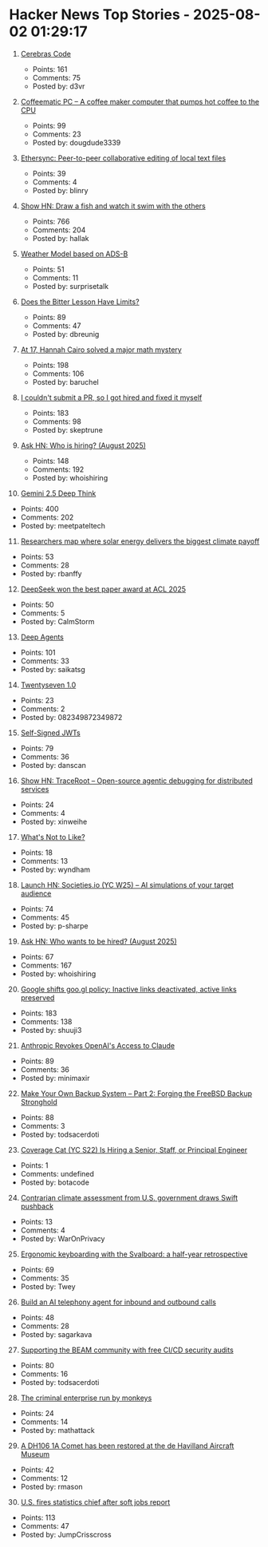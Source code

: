 # Hacker News Top Stories - 2025-08-02 01:29:17

1. [Cerebras Code](https://www.cerebras.ai/blog/introducing-cerebras-code)
   - Points: 161
   - Comments: 75
   - Posted by: d3vr

2. [Coffeematic PC – A coffee maker computer that pumps hot coffee to the CPU](https://www.dougmacdowell.com/coffeematic-pc.html)
   - Points: 99
   - Comments: 23
   - Posted by: dougdude3339

3. [Ethersync: Peer-to-peer collaborative editing of local text files](https://github.com/ethersync/ethersync)
   - Points: 39
   - Comments: 4
   - Posted by: blinry

4. [Show HN: Draw a fish and watch it swim with the others](https://drawafish.com)
   - Points: 766
   - Comments: 204
   - Posted by: hallak

5. [Weather Model based on ADS-B](https://obrhubr.org/adsb-weather-model)
   - Points: 51
   - Comments: 11
   - Posted by: surprisetalk

6. [Does the Bitter Lesson Have Limits?](https://www.dbreunig.com/2025/08/01/does-the-bitter-lesson-have-limits.html)
   - Points: 89
   - Comments: 47
   - Posted by: dbreunig

7. [At 17, Hannah Cairo solved a major math mystery](https://www.quantamagazine.org/at-17-hannah-cairo-solved-a-major-math-mystery-20250801/)
   - Points: 198
   - Comments: 106
   - Posted by: baruchel

8. [I couldn't submit a PR, so I got hired and fixed it myself](https://www.skeptrune.com/posts/doing-the-little-things/)
   - Points: 183
   - Comments: 98
   - Posted by: skeptrune

9. [Ask HN: Who is hiring? (August 2025)](undefined)
   - Points: 148
   - Comments: 192
   - Posted by: whoishiring

10. [Gemini 2.5 Deep Think](https://blog.google/products/gemini/gemini-2-5-deep-think/)
   - Points: 400
   - Comments: 202
   - Posted by: meetpateltech

11. [Researchers map where solar energy delivers the biggest climate payoff](https://www.rutgers.edu/news/researchers-map-where-solar-energy-delivers-biggest-climate-payoff)
   - Points: 53
   - Comments: 28
   - Posted by: rbanffy

12. [DeepSeek won the best paper award at ACL 2025](https://arxiv.org/abs/2502.11089)
   - Points: 50
   - Comments: 5
   - Posted by: CalmStorm

13. [Deep Agents](https://blog.langchain.com/deep-agents/)
   - Points: 101
   - Comments: 33
   - Posted by: saikatsg

14. [Twentyseven 1.0](https://blog.poisson.chat/posts/2025-08-01-twentyseven.html)
   - Points: 23
   - Comments: 2
   - Posted by: 082349872349872

15. [Self-Signed JWTs](https://www.selfref.com/self-signed-jwts)
   - Points: 79
   - Comments: 36
   - Posted by: danscan

16. [Show HN: TraceRoot – Open-source agentic debugging for distributed services](https://github.com/traceroot-ai/traceroot)
   - Points: 24
   - Comments: 4
   - Posted by: xinweihe

17. [What's Not to Like?](https://theamericanscholar.org/whats-not-to-like/)
   - Points: 18
   - Comments: 13
   - Posted by: wyndham

18. [Launch HN: Societies.io (YC W25) – AI simulations of your target audience](undefined)
   - Points: 74
   - Comments: 45
   - Posted by: p-sharpe

19. [Ask HN: Who wants to be hired? (August 2025)](undefined)
   - Points: 67
   - Comments: 167
   - Posted by: whoishiring

20. [Google shifts goo.gl policy: Inactive links deactivated, active links preserved](https://blog.google/technology/developers/googl-link-shortening-update/)
   - Points: 183
   - Comments: 138
   - Posted by: shuuji3

21. [Anthropic Revokes OpenAI's Access to Claude](https://www.wired.com/story/anthropic-revokes-openais-access-to-claude/)
   - Points: 89
   - Comments: 36
   - Posted by: minimaxir

22. [Make Your Own Backup System – Part 2: Forging the FreeBSD Backup Stronghold](https://it-notes.dragas.net/2025/07/29/make-your-own-backup-system-part-2-forging-the-freebsd-backup-stronghold/)
   - Points: 88
   - Comments: 3
   - Posted by: todsacerdoti

23. [Coverage Cat (YC S22) Is Hiring a Senior, Staff, or Principal Engineer](https://www.coveragecat.com/careers/engineering/software-engineer)
   - Points: 1
   - Comments: undefined
   - Posted by: botacode

24. [Contrarian climate assessment from U.S. government draws Swift pushback](https://www.science.org/content/article/contrarian-climate-assessment-u-s-government-draws-swift-pushback)
   - Points: 13
   - Comments: 4
   - Posted by: WarOnPrivacy

25. [Ergonomic keyboarding with the Svalboard: a half-year retrospective](https://twey.io/hci/svalboard/)
   - Points: 69
   - Comments: 35
   - Posted by: Twey

26. [Build an AI telephony agent for inbound and outbound calls](https://github.com/videosdk-community/ai-telephony-demo)
   - Points: 48
   - Comments: 28
   - Posted by: sagarkava

27. [Supporting the BEAM community with free CI/CD security audits](https://www.erlang-solutions.com/blog/supporting-the-beam-community-with-free-ci-cd-security-audits/)
   - Points: 80
   - Comments: 16
   - Posted by: todsacerdoti

28. [The criminal enterprise run by monkeys](https://www.wsj.com/lifestyle/monkeys-thieves-bali-temple-0b63a432)
   - Points: 24
   - Comments: 14
   - Posted by: mathattack

29. [A DH106 1A Comet has been restored at the de Havilland Aircraft Museum](https://www.cnn.com/travel/de-havilland-comet-dh106-first-passenger-jet)
   - Points: 42
   - Comments: 12
   - Posted by: rmason

30. [U.S. fires statistics chief after soft jobs report](https://www.politico.com/news/2025/08/01/trump-firing-bureau-labor-statistics-chief-jobs-report-00488960)
   - Points: 113
   - Comments: 47
   - Posted by: JumpCrisscross

